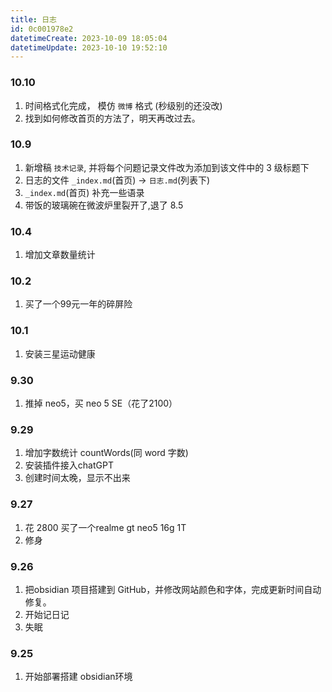 ```yaml
---
title: 日志
id: 0c001978e2
datetimeCreate: 2023-10-09 18:05:04
datetimeUpdate: 2023-10-10 19:52:10
---
```

### 10.10
1. 时间格式化完成， 模仿 `微博` 格式 (秒级别的还没改)
2. 找到如何修改首页的方法了，明天再改过去。
### 10.9
1. 新增稿 `技术记录`, 并将每个问题记录文件改为添加到该文件中的 3 级标题下
2. 日志的文件 `_index.md`(首页) → `日志.md`(列表下)
3. `_index.md`(首页) 补充一些语录
4. 带饭的玻璃碗在微波炉里裂开了,退了 8.5
### 10.4
1. 增加文章数量统计
### 10.2
1. 买了一个99元一年的碎屏险
### 10.1
1. 安装三星运动健康
### 9.30
1. 推掉 neo5，买 neo 5 SE（花了2100）


### 9.29
1. 增加字数统计 countWords(同 word 字数)
2. 安装插件接入chatGPT
3. 创建时间太晚，显示不出来


### 9.27
1. 花 2800 买了一个realme gt neo5 16g 1T
2. 修身
### 9.26
1. 把obsidian 项目搭建到 GitHub，并修改网站颜色和字体，完成更新时间自动修复。
2. 开始记日记
3. 失眠

### 9.25
1. 开始部署搭建 obsidian环境